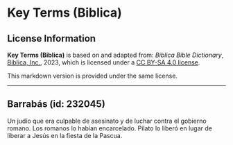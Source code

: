 # Key Terms (Biblica)

## License Information

**Key Terms (Biblica)** is based on and adapted from: _Biblica Bible Dictionary_, [Biblica, Inc.](https://www.biblica.com/), 2023, which is licensed under a [CC BY-SA 4.0 license](https://creativecommons.org/licenses/by-sa/4.0/legalcode.en).

This markdown version is provided under the same license.



--------------------------------

## Barrabás (id: 232045)

Un judío que era culpable de asesinato y de luchar contra el gobierno romano. Los romanos lo habían encarcelado. Pilato lo liberó en lugar de liberar a Jesús en la fiesta de la Pascua.


